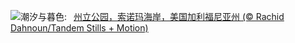 ![](https://www.bing.com/th?id=OHR.SonomaCoast_ZH-CN9187330701_UHD.jpg&w=1000)潮汐与暮色:&nbsp;&ensp;[州立公园，索诺玛海岸，美国加利福尼亚州 (© Rachid Dahnoun/Tandem Stills + Motion)](https://www.bing.com/th?id=OHR.SonomaCoast_ZH-CN9187330701_UHD.jpg)
<br><br/>

